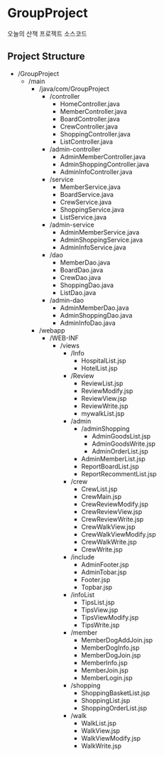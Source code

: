 # GroupProject
오늘의 산책 프로젝트 소스코드

## Project Structure

- /GroupProject
  - /main
    - /java/com/GroupProject
      - /controller
        - HomeController.java
        - MemberController.java
        - BoardController.java
        - CrewController.java
        - ShoppingController.java
        - ListController.java
      - /admin-controller
        - AdminMemberController.java
        - AdminShoppingController.java
        - AdminInfoController.java
      - /service
        - MemberService.java
        - BoardService.java
        - CrewService.java
        - ShoppingService.java
        - ListService.java
      - /admin-service
        - AdminMemberService.java
        - AdminShoppingService.java
        - AdminInfoService.java
      - /dao
        - MemberDao.java
        - BoardDao.java
        - CrewDao.java
        - ShoppingDao.java
        - ListDao.java
      - /admin-dao
        - AdminMemberDao.java
        - AdminShoppingDao.java
        - AdminInfoDao.java
    - /webapp
      - /WEB-INF
        - /views
          - /Info
            - HospitalList.jsp
            - HotelList.jsp
          - /Review
            - ReviewList.jsp
            - ReviewModify.jsp  
            - ReviewView.jsp   
            - ReviewWrite.jsp 
            - mywalkList.jsp      
          - /admin
            - /adminShopping
              - AdminGoodsList.jsp
              - AdminGoodsWrite.jsp 
              - AdminOrderList.jsp
            - AdminMemberList.jsp
            - ReportBoardList.jsp 
            - ReportRecommentList.jsp        
          - /crew
            - CrewList.jsp    
            - CrewMain.jsp
            - CrewReviewModify.jsp
            - CrewReviewView.jsp    
            - CrewReviewWrite.jsp
            - CrewWalkView.jsp
            - CrewWalkViewModify.jsp
            - CrewWalkWrite.jsp
            - CrewWrite.jsp    
          - /include
            - AdminFooter.jsp   
            - AdminTobar.jsp
            - Footer.jsp
            - Topbar.jsp
          - /infoList
            - TipsList.jsp
            - TipsView.jsp
            - TipsViewModify.jsp
            - TipsWrite.jsp    
          - /member
            - MemberDogAddJoin.jsp   
            - MemberDogInfo.jsp
            - MemberDogJoin.jsp
            - MemberInfo.jsp
            - MemberJoin.jsp
            - MemberLogin.jsp
          - /shopping
            - ShoppingBasketList.jsp  
            - ShoppingList.jsp
            - ShoppingOrderList.jsp   
          - /walk
            - WalkList.jsp
            - WalkView.jsp
            - WalkViewModify.jsp
            - WalkWrite.jsp








































































